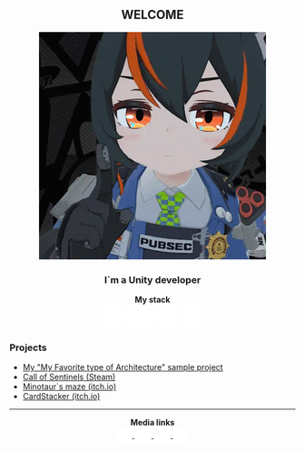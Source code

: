 <h2 align="center"><b>WELCOME</b></h2>
<p align="center"><img src="sources/prevgif.gif"></p>
<h3 align="center">I`m a Unity developer</h3>

<p align="center">
<b>My stack</b><br/>
<!-- Icons from: https://simpleicons.org -->
  <picture>
    <source media="(prefers-color-scheme: dark)" srcset="sources/unity_dark.png">
    <source media="(prefers-color-scheme: light)" srcset="sources/unity_light.png">
    <img alt="unity" title="unity" src="sources/unity_dark.png" width="40" height="40"/>
  </picture>
  <picture>
    <source media="(prefers-color-scheme: dark)" srcset="sources/csharp_dark.png">
    <source media="(prefers-color-scheme: light)" srcset="sources/csharp_light.png">
    <img alt="csharp" title="csharp" src="sources/csharp_dark.png" width="40" height="40"/>
  </picture>
  <picture>
    <source media="(prefers-color-scheme: dark)" srcset="sources/blender_dark.png">
    <source media="(prefers-color-scheme: light)" srcset="sources/blender_light.png">
    <img alt="blender" title="blender" src="sources/blender_dark.png" width="40" height="40"/>
  </picture>
  <picture>
    <source media="(prefers-color-scheme: dark)" srcset="sources/aph_dark.png">
    <source media="(prefers-color-scheme: light)" srcset="sources/aph_light.png">
    <img alt="adobephotoshop" title="adobe photoshop" src="sources/aph_dark.png" width="40" height="40"/>
  </picture>
</p>

### **Projects**
- [My "My Favorite type of Architecture" sample project](https://github.com/catnexu/Asteroids)
- [Call of Sentinels (Steam)](https://store.steampowered.com/app/2558200/Call_of_Sentinels/)
- [Minotaur`s maze (itch.io)](https://vitalygds.itch.io/minotaurs-maze)
- [CardStacker (itch.io)](https://vitalygds.itch.io/cardstacker)



<hr>
<p align="center">
<b>Media links</b><br/>
<a href="https://t.me/catnexu" target="blank"><picture>
    <source media="(prefers-color-scheme: dark)" srcset="sources/tg_dark.png">
    <source media="(prefers-color-scheme: light)" srcset="sources/tg_light.png">
    <img alt="telegram" src="sources/tg_dark.png" width="30" height="30" align="center"/>
<a href="https://www.linkedin.com/in/vitalygds/" target="blank"><picture>
    <source media="(prefers-color-scheme: dark)" srcset="sources/linkedin_dark.png">
    <source media="(prefers-color-scheme: light)" srcset="sources/linkedin_light.png">
    <img alt="linkedin" src="sources/linkedin_dark.png" width="30" height="30" align="center"/>
</picture></a> 
<a href="https://www.youtube.com/channel/UC--lLw00PpkTZPGEs4DyCUQ" target="blank"><picture>
    <source media="(prefers-color-scheme: dark)" srcset="sources/youtube_dark.png">
    <source media="(prefers-color-scheme: light)" srcset="sources/youtube_light.png">
    <img alt="youtube" src="sources/youtube_dark.png" width="30" height="30" align="center"/>
</picture></a>
<a href="https://vitalygds.itch.io/" target="blank"><picture>
    <source media="(prefers-color-scheme: dark)" srcset="sources/itchio_dark.png">
    <source media="(prefers-color-scheme: light)" srcset="sources/itchio_light.png">
    <img alt="itchio" src="sources/itchio_dark.png" width="30" height="30" align="center"/>
</picture></a>
</p>

<!--
<details>
  <summary>Click for Docker details</summary>
</details>
-->
